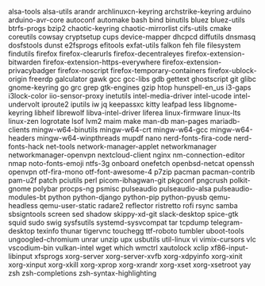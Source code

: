 alsa-tools
alsa-utils
arandr
archlinuxcn-keyring
archstrike-keyring
arduino
arduino-avr-core
autoconf
automake
bash
bind
binutils
bluez
bluez-utils
btrfs-progs
bzip2
chaotic-keyring
chaotic-mirrorlist
cifs-utils
cmake
coreutils
cowsay
cryptsetup
cups
device-mapper
dhcpcd
diffutils
dnsmasq
dosfstools
dunst
e2fsprogs
efitools
exfat-utils
falkon
feh
file
filesystem
findutils
firefox
firefox-clearurls
firefox-decentraleyes
firefox-extension-bitwarden
firefox-extension-https-everywhere
firefox-extension-privacybadger
firefox-noscript
firefox-temporary-containers
firefox-ublock-origin
freerdp
galculator
gawk
gcc
gcc-libs
gdb
gettext
ghostscript
git
glibc
gnome-keyring
go
grc
grep
gtk-engines
gzip
htop
hunspell-en_us
i3-gaps
i3lock-color
iio-sensor-proxy
inetutils
intel-media-driver
intel-ucode
intel-undervolt
iproute2
iputils
iw
jq
keepassxc
kitty
leafpad
less
libgnome-keyring
libheif
librewolf
libva-intel-driver
liferea
linux-firmware
linux-lts
linux-zen
logrotate
lsof
lvm2
maim
make
man-db
man-pages
mariadb-clients
mingw-w64-binutils
mingw-w64-crt
mingw-w64-gcc
mingw-w64-headers
mingw-w64-winpthreads
mupdf
nano
nerd-fonts-fira-code
nerd-fonts-hack
net-tools
network-manager-applet
networkmanager
networkmanager-openvpn
nextcloud-client
nginx
nm-connection-editor
nmap
noto-fonts-emoji
ntfs-3g
onboard
onefetch
openbsd-netcat
openssh
openvpn
otf-fira-mono
otf-font-awesome-4
p7zip
pacman
pacman-contrib
pam-u2f
patch
pciutils
perl
picom-ibhagwan-git
pkgconf
pngcrush
polkit-gnome
polybar
procps-ng
psmisc
pulseaudio
pulseaudio-alsa
pulseaudio-modules-bt
python
python-django
python-pip
python-pyusb
qemu-headless
qemu-user-static
radare2
reflector
ristretto
rofi
rsync
samba
sbsigntools
screen
sed
shadow
skippy-xd-git
slack-desktop
spice-gtk
squid
sudo
swig
sysfsutils
systemd-sysvcompat
tar
tcpdump
telegram-desktop
texinfo
thunar
tigervnc
touchegg
ttf-roboto
tumbler
uboot-tools
ungoogled-chromium
unrar
unzip
upx
usbutils
util-linux
vi
vimix-cursors
vlc
vscodium-bin
vulkan-intel
wget
which
wmctrl
xautolock
xclip
xf86-input-libinput
xfsprogs
xorg-server
xorg-server-xvfb
xorg-xdpyinfo
xorg-xinit
xorg-xinput
xorg-xkill
xorg-xprop
xorg-xrandr
xorg-xset
xorg-xsetroot
yay
zsh
zsh-completions
zsh-syntax-highlighting
